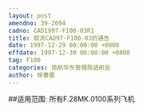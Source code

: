 ```yaml
---
layout: post
amendno: 39-2094
cadno: CAD1997-F100-03R1
title: 取消CAD97-F100-03的通告
date: 1997-12-29 00:00:00 +0800
effdate: 1997-12-30 00:00:00 +0800
tag: F100
categories: 民航华东管理局适航处
author: 徐春雷
---
```


##适用范围:
所有F.28MK.0100系列飞机

